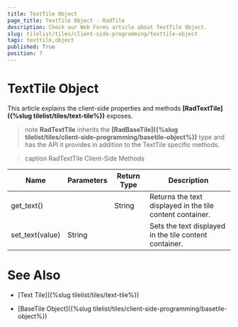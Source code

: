 ```yaml
---
title: TextTile Object
page_title: TextTile Object - RadTile
description: Check our Web Forms article about TextTile Object.
slug: tilelist/tiles/client-side-programming/texttile-object
tags: texttile,object
published: True
position: 7
---
```


# TextTile Object



This article explains the client-side properties and methods **[RadTextTile]({%slug tilelist/tiles/text-tile%})** exposes.

>note  **RadTextTile** inherits the **[RadBaseTile]({%slug tilelist/tiles/client-side-programming/basetile-object%})** type and has the API it provides in addition to the TextTile specific methods.




>caption RadTextTile Client-Side Methods

| Name | Parameters | Return Type | Description |
| ------ | ------ | ------ | ------ |
|get_text()||String|Returns the text displayed in the tile content container.|
|set_text(value)|String||Sets the text displayed in the tile content container.|

# See Also

 * [Text Tile]({%slug tilelist/tiles/text-tile%})

 * [BaseTile Object]({%slug tilelist/tiles/client-side-programming/basetile-object%})
